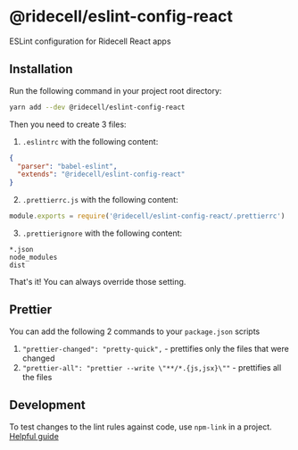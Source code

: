 # @ridecell/eslint-config-react

ESLint configuration for Ridecell React apps

## Installation

Run the following command in your project root directory:

```bash
yarn add --dev @ridecell/eslint-config-react
```

Then you need to create 3 files:

 1. `.eslintrc` with the following content:

```json
{
  "parser": "babel-eslint",
  "extends": "@ridecell/eslint-config-react"
}
```

 2. `.prettierrc.js` with the following content:

```javascript
module.exports = require('@ridecell/eslint-config-react/.prettierrc')
```

 3. `.prettierignore` with the following content:

```
*.json
node_modules
dist
```

That's it! You can always override those setting.

## Prettier

You can add the following 2 commands to your `package.json` scripts

 1. `"prettier-changed": "pretty-quick",` - prettifies only the files that were changed
 2. `"prettier-all": "prettier --write \"**/*.{js,jsx}\""` - prettifies all the files


## Development

To test changes to the lint rules against code, use `npm-link` in a project. [Helpful guide](http://justjs.com/posts/npm-link-developing-your-own-npm-modules-without-tears)
